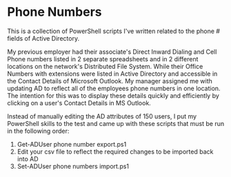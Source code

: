 # Phone Numbers
This is a collection of PowerShell scripts I've written related to the phone # fields of Active Directory.

My previous employer had their associate's Direct Inward Dialing and Cell Phone numbers listed in 2 separate spreadsheets
and in 2 different locations on the network's Distributed File System. While their Office Numbers with extensions were listed in Active Directory and accessible in the Contact Details of Microsoft Outlook. My manager assigned me with updating AD to reflect all of the employees phone numbers in one location. The intention for this was to display these details quickly and efficiently by clicking on a user's Contact Details in MS Outlook.

Instead of manually editing the AD attributes of 150 users, I put my PowerShell skills to the test and came up with these scripts that must be run in the following order:
<ol>
  <li>Get-ADUser phone number export.ps1
  <li>Edit your csv file to reflect the required changes to be imported back into AD
  <li>Set-ADUser phone numbers import.ps1
</ol>



